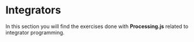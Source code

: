 # Integrators

In this section you will find the exercises done with **Processing.js** related to integrator programming.